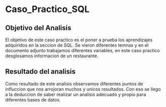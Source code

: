 # Caso_Practico_SQL

## Objetivo del Analisis
El objetivo de este caso practico es el poner a prueba los aprendizajes adquiridos en la seccion de SQL. Se vieron diferentes temnas y en el documento adjunto 
trabajamos diferentes variables, en este caso practico desglosamos informacion de un restaurante.

## Resultado del analisis
Como resultado de este analisis observamos diferentes puntos de influccion que nos arrojoran muchos y unicos resultados. Con eso se llego a la deduccion de
saber realizar un analisis adecuado y propio para diferentes bases de datos.

